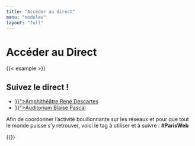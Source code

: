 ```yaml
---
title: "Accéder au direct"
menu: "modules"
layout: "full"
---
```


<div class="content">
<h1>Accéder au Direct</h1>
</div>

{{< example >}}
<section class="direct-link">
    <main>
        <h2>Suivez le direct !</h2>
        <ul class="direct-link__list">
            <li><a class="btn" href="{{< relref "pages/direct/index.md" >}}">Amphithéâtre René Descartes</a></li>
            <li><a class="btn" href="{{< relref "pages/direct/index.md" >}}">Auditorium Blaise Pascal</a></li>
        </ul>
    </main>
    <aside>
        <p>
            Afin de coordonner l’activité bouillonnante sur les réseaux et pour que tout le monde puisse s’y retrouver, voici le tag à utiliser et à suivre :
            <strong class="h1-like">#ParisWeb</strong>
        </p>
    </aside>
</section>
{{</ example >}}
